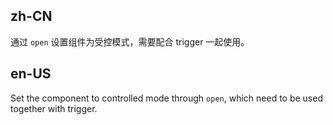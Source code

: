 ## zh-CN

通过 `open` 设置组件为受控模式，需要配合 trigger 一起使用。

## en-US

Set the component to controlled mode through `open`, which need to be used together with trigger.
